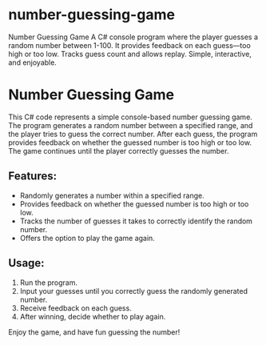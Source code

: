 # number-guessing-game
Number Guessing Game A C# console program where the player guesses a random number between 1-100. It provides feedback on each guess—too high or too low. Tracks guess count and allows replay. Simple, interactive, and enjoyable.

# Number Guessing Game

This C# code represents a simple console-based number guessing game. The program generates a random number between a specified range, and the player tries to guess the correct number. After each guess, the program provides feedback on whether the guessed number is too high or too low. The game continues until the player correctly guesses the number.

## Features:
- Randomly generates a number within a specified range.
- Provides feedback on whether the guessed number is too high or too low.
- Tracks the number of guesses it takes to correctly identify the random number.
- Offers the option to play the game again.

## Usage:
1. Run the program.
2. Input your guesses until you correctly guess the randomly generated number.
3. Receive feedback on each guess.
4. After winning, decide whether to play again.

Enjoy the game, and have fun guessing the number!

